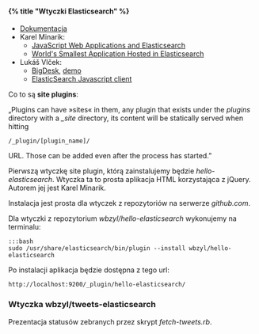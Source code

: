 #### {% title "Wtyczki Elasticsearch" %}

* [Dokumentacja](http://www.elasticsearch.org/guide/en/elasticsearch/reference/current/modules-plugins.html)
* Karel Minarik:
  - [JavaScript Web Applications and Elasticsearch](http://www.elasticsearch.org/tutorials/javascript-web-applications-and-elasticsearch/)
  - [World's Smallest Application Hosted in Elasticsearch](https://gist.github.com/karmi/3381710/)
* Lukáš Vlček:
  - [BigDesk](https://github.com/lukas-vlcek/bigdesk), [demo](http://bigdesk.org/)
  - [ElasticSearch Javascript client](https://github.com/lukas-vlcek/elasticsearch-js)

Co to są **site plugins**:

„Plugins can have »sites« in them, any plugin that exists under the
*plugins* directory with a *_site* directory, its content will be
statically served when hitting

    /_plugin/[plugin_name]/

URL. Those can be added even after the process has started.”

Pierwszą wtyczkę site plugin, którą zainstalujemy będzie
*hello-elasticsearch*. Wtyczka ta to prosta aplikacja HTML
korzystająca z jQuery. Autorem jej jest Karel Minarik.

Instalacja jest prosta dla wtyczek z repozytoriów
na serwerze *github.com*.

Dla wtyczki z repozytorium *wbzyl/hello-elasticsearch* wykonujemy na terminalu:

    :::bash
    sudo /usr/share/elasticsearch/bin/plugin --install wbzyl/hello-elasticsearch

Po instalacji aplikacja będzie dostępna z tego url:

    http://localhost:9200/_plugin/hello-elasticsearch/


### Wtyczka wbzyl/tweets-elasticsearch

Prezentacja statusów zebranych przez skrypt *fetch-tweets.rb*.
